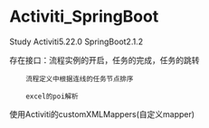 # Activiti_SpringBoot
Study
Activiti5.22.0
SpringBoot2.1.2

存在接口：流程实例的开启，任务的完成，任务的跳转

        流程定义中根据连线的任务节点排序
        
        excel的poi解析
       
使用Activiti的customXMLMappers(自定义mapper)
